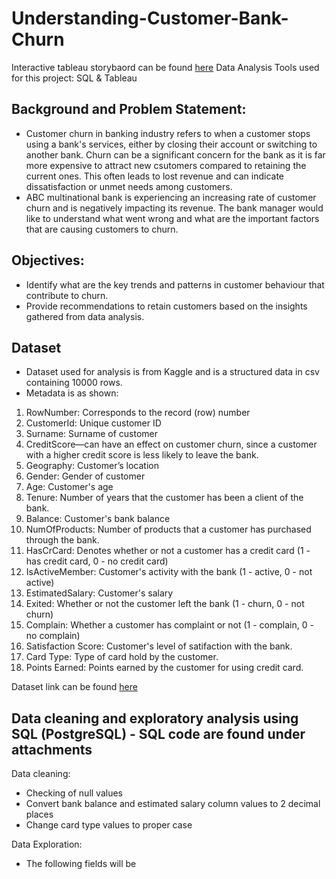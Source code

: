# Understanding-Customer-Bank-Churn
Interactive tableau storybaord can be found [here](https://public.tableau.com/app/profile/si.yang.neo/viz/BankCustomerChurnAnalysis_17305551284230/BankCustomerChurnStoryboard)
Data Analysis Tools used for this project: SQL & Tableau

## Background and Problem Statement:
- Customer churn in banking industry refers to when a customer stops using a bank's services, either by closing their account or switching to another bank. Churn can be a significant concern for the bank as it is far more expensive to attract new csutomers compared to retaining the current ones. This often leads to lost revenue and can indicate dissatisfaction or unmet needs among customers.
- ABC multinational bank is experiencing an increasing rate of customer churn and is negatively impacting its revenue. The bank manager would like to understand what went wrong and what are the important factors that are causing customers to churn.

## Objectives:
- Identify what are the key trends and patterns in customer behaviour that contribute to churn.
- Provide recommendations to retain customers based on the insights gathered from data analysis.

## Dataset
- Dataset used for analysis is from Kaggle and is a structured data in csv containing 10000 rows.
- Metadata is as shown:
1) RowNumber: Corresponds to the record (row) number
2) CustomerId: Unique customer ID
3) Surname: Surname of customer
4) CreditScore—can have an effect on customer churn, since a customer with a higher credit score is less likely to leave the bank.
5) Geography: Customer’s location
6) Gender: Gender of customer
7) Age: Customer's age
8) Tenure: Number of years that the customer has been a client of the bank.
9) Balance: Customer's bank balance
10) NumOfProducts: Number of products that a customer has purchased through the bank.
11) HasCrCard: Denotes whether or not a customer has a credit card (1 - has credit card, 0 - no credit card)
12) IsActiveMember: Customer's activity with the bank (1 - active, 0 - not active)
13) EstimatedSalary: Customer's salary
14) Exited: Whether or not the customer left the bank (1 - churn, 0 - not churn)
15) Complain: Whether a customer has complaint or not (1 - complain, 0 - no complain)
16) Satisfaction Score: Customer's level of satifaction with the bank.
17) Card Type: Type of card hold by the customer.
18) Points Earned: Points earned by the customer for using credit card.

Dataset link can be found [here](https://www.kaggle.com/datasets/radheshyamkollipara/bank-customer-churn)

## Data cleaning and exploratory analysis using SQL (PostgreSQL) - SQL code are found under attachments
Data cleaning:
- Checking of null values
- Convert bank balance and estimated salary column values to 2 decimal places
- Change card type values to proper case

Data Exploration:
- The following fields will be 









